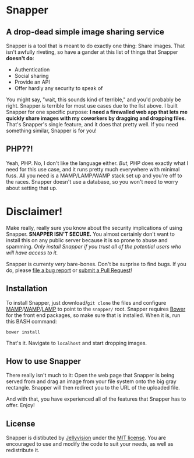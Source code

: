 # Snapper

## A drop-dead simple image sharing service

Snapper is a tool that is meant to do exactly one thing: Share images.  That
isn't awfully riveting, so have a gander at this list of things that Snapper
__doesn't do__:

* Authentication
* Social sharing
* Provide an API
* Offer hardly any security to speak of

You might say, "wait, this sounds kind of terrible," and you'd probably be
right.  Snapper _is_ terrible for most use cases due to the list above.  I
built Snapper for one specific purpose: __I need a firewalled web app that lets
me quickly share images with my coworkers by dragging and dropping files__.
That's Snapper's single feature, and it does that pretty well.  If you need
something similar, Snapper is for you!

## PHP??!

Yeah, PHP.  No, I don't like the language either.  _But_, PHP does exactly what
I need for this use case, and it runs pretty much everywhere with minimal fuss.
All you need is a MAMP/LAMP/WAMP stack set up and you're off to the races.
Snapper doesn't use a database, so you won't need to worry about setting that
up.

# Disclaimer!

Make really, really sure you know about the security implications of using
Snapper.  __SNAPPER ISN'T SECURE.__ You almost certainly don't want to install
this on any public server because it is so prone to abuse and spamming.  _Only
install Snapper if you trust all of the potential users who will have access to
it._

Snapper is currenty _very_ bare-bones.  Don't be surprise to find bugs.  If you
do, please [file a bug report](https://github.com/jeremyckahn/snapper/issues)
or [submit a Pull Request](https://github.com/jeremyckahn/snapper/pulls)!

## Installation

To install Snapper, just download/`git clone` the files and configure
[MAMP](http://www.mamp.info/en/index.html)/[WAMP](http://www.wampserver.com/en/)/[LAMP](https://help.ubuntu.com/community/ApacheMySQLPHP)
to point to the `snapper/` root.  Snapper requires [Bower](http://bower.io/)
for the front end packages, so make sure that is installed.  When it is, run
this BASH command:

````
bower install
````

That's it.  Navigate to `localhost` and start dropping images.

## How to use Snapper

There really isn't much to it: Open the web page that Snapper is being served
from and drag an image from your file system onto the big gray rectangle.
Snapper will then redirect you to the URL of the uploaded file.

And with that, you have experienced all of the features that Snapper has to
offer.  Enjoy!

## License

Snapper is distibuted by [Jellyvision](http://www.jellyvision.com/) under the [MIT
license](http://opensource.org/licenses/MIT). You are encouraged to use and
modify the code to suit your needs, as well as redistribute it.
